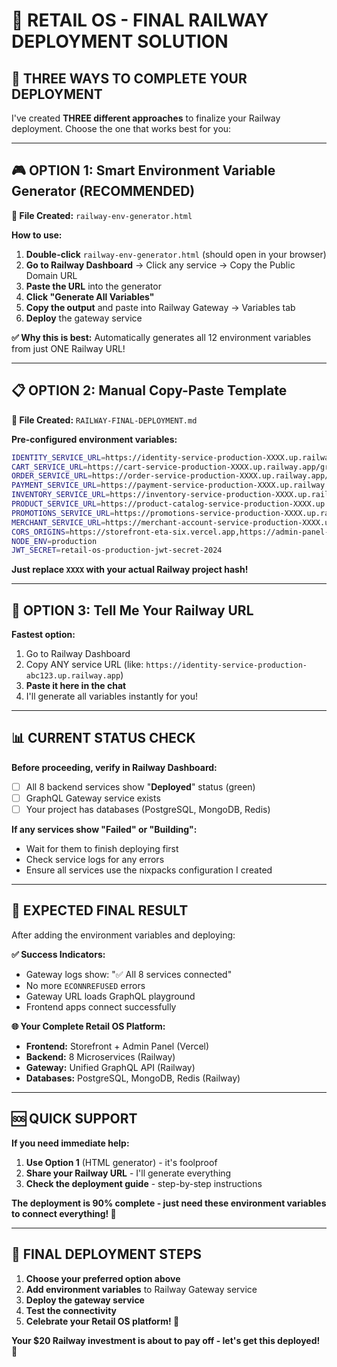 # 🎯 RETAIL OS - FINAL RAILWAY DEPLOYMENT SOLUTION

## 🚀 THREE WAYS TO COMPLETE YOUR DEPLOYMENT

I've created **THREE different approaches** to finalize your Railway deployment. Choose the one that works best for you:

---

## 🎮 **OPTION 1: Smart Environment Variable Generator (RECOMMENDED)**

**📁 File Created:** `railway-env-generator.html`

**How to use:**
1. **Double-click** `railway-env-generator.html` (should open in your browser)
2. **Go to Railway Dashboard** → Click any service → Copy the Public Domain URL
3. **Paste the URL** into the generator
4. **Click "Generate All Variables"**  
5. **Copy the output** and paste into Railway Gateway → Variables tab
6. **Deploy** the gateway service

**✅ Why this is best:** Automatically generates all 12 environment variables from just ONE Railway URL!

---

## 📋 **OPTION 2: Manual Copy-Paste Template**

**📁 File Created:** `RAILWAY-FINAL-DEPLOYMENT.md`

**Pre-configured environment variables:**
```bash
IDENTITY_SERVICE_URL=https://identity-service-production-XXXX.up.railway.app/graphql
CART_SERVICE_URL=https://cart-service-production-XXXX.up.railway.app/graphql
ORDER_SERVICE_URL=https://order-service-production-XXXX.up.railway.app/graphql
PAYMENT_SERVICE_URL=https://payment-service-production-XXXX.up.railway.app/graphql
INVENTORY_SERVICE_URL=https://inventory-service-production-XXXX.up.railway.app/graphql
PRODUCT_SERVICE_URL=https://product-catalog-service-production-XXXX.up.railway.app/graphql
PROMOTIONS_SERVICE_URL=https://promotions-service-production-XXXX.up.railway.app/graphql
MERCHANT_SERVICE_URL=https://merchant-account-service-production-XXXX.up.railway.app/graphql
CORS_ORIGINS=https://storefront-eta-six.vercel.app,https://admin-panel-tau-eight.vercel.app
NODE_ENV=production
JWT_SECRET=retail-os-production-jwt-secret-2024
```

**Just replace `XXXX` with your actual Railway project hash!**

---

## 🔧 **OPTION 3: Tell Me Your Railway URL**

**Fastest option:** 
1. Go to Railway Dashboard
2. Copy ANY service URL (like: `https://identity-service-production-abc123.up.railway.app`)
3. **Paste it here in the chat**
4. I'll generate all variables instantly for you!

---

## 📊 **CURRENT STATUS CHECK**

**Before proceeding, verify in Railway Dashboard:**
- [ ] All 8 backend services show "**Deployed**" status (green)
- [ ] GraphQL Gateway service exists
- [ ] Your project has databases (PostgreSQL, MongoDB, Redis)

**If any services show "Failed" or "Building":**
- Wait for them to finish deploying first
- Check service logs for any errors
- Ensure all services use the nixpacks configuration I created

---

## 🎯 **EXPECTED FINAL RESULT**

After adding the environment variables and deploying:

**✅ Success Indicators:**
- Gateway logs show: "✅ All 8 services connected"
- No more `ECONNREFUSED` errors
- Gateway URL loads GraphQL playground
- Frontend apps connect successfully

**🌐 Your Complete Retail OS Platform:**
- **Frontend:** Storefront + Admin Panel (Vercel)
- **Backend:** 8 Microservices (Railway)  
- **Gateway:** Unified GraphQL API (Railway)
- **Databases:** PostgreSQL, MongoDB, Redis (Railway)

---

## 🆘 **QUICK SUPPORT**

**If you need immediate help:**
1. **Use Option 1** (HTML generator) - it's foolproof
2. **Share your Railway URL** - I'll generate everything
3. **Check the deployment guide** - step-by-step instructions

**The deployment is 90% complete - just need these environment variables to connect everything! 🚀**

---

## 🏁 **FINAL DEPLOYMENT STEPS**

1. **Choose your preferred option above**
2. **Add environment variables** to Railway Gateway service
3. **Deploy the gateway service**
4. **Test the connectivity**
5. **Celebrate your Retail OS platform! 🎉**

**Your $20 Railway investment is about to pay off - let's get this deployed! 💪**